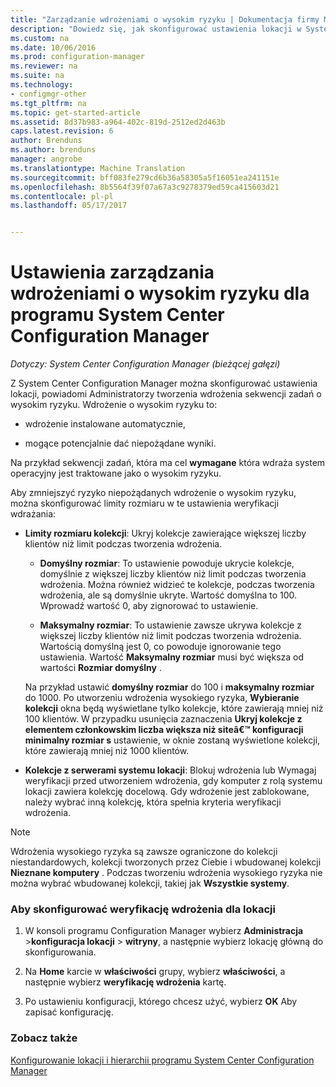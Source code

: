 ```yaml
---
title: "Zarządzanie wdrożeniami o wysokim ryzyku | Dokumentacja firmy Microsoft"
description: "Dowiedz się, jak skonfigurować ustawienia lokacji w System Center Configuration Manager do warn Administratorzy tworzenia wdrożenie o wysokim ryzyku."
ms.custom: na
ms.date: 10/06/2016
ms.prod: configuration-manager
ms.reviewer: na
ms.suite: na
ms.technology:
- configmgr-other
ms.tgt_pltfrm: na
ms.topic: get-started-article
ms.assetid: 8d37b983-a964-402c-819d-2512ed2d463b
caps.latest.revision: 6
author: Brenduns
ms.author: brenduns
manager: angrobe
ms.translationtype: Machine Translation
ms.sourcegitcommit: bff083fe279cd6b36a58305a5f16051ea241151e
ms.openlocfilehash: 8b5564f39f07a67a3c9278379ed59ca415603d21
ms.contentlocale: pl-pl
ms.lasthandoff: 05/17/2017


---
```

# <a name="settings-to-manage-high-risk-deployments-for-system-center-configuration-manager"></a>Ustawienia zarządzania wdrożeniami o wysokim ryzyku dla programu System Center Configuration Manager

*Dotyczy: System Center Configuration Manager (bieżącej gałęzi)*


Z System Center Configuration Manager można skonfigurować ustawienia lokacji, powiadomi Administratorzy tworzenia wdrożenia sekwencji zadań o wysokim ryzyku. Wdrożenie o wysokim ryzyku to:  

-   wdrożenie instalowane automatycznie,  

-   mogące potencjalnie dać niepożądane wyniki.  

 Na przykład sekwencji zadań, która ma cel **wymagane** która wdraża system operacyjny jest traktowane jako o wysokim ryzyku.  

 Aby zmniejszyć ryzyko niepożądanych wdrożenie o wysokim ryzyku, można skonfigurować limity rozmiaru w te ustawienia weryfikacji wdrażania:  

-   **Limity rozmiaru kolekcji**: Ukryj kolekcje zawierające większej liczby klientów niż limit podczas tworzenia wdrożenia.  

    -   **Domyślny rozmiar**: To ustawienie powoduje ukrycie kolekcje, domyślnie z większej liczby klientów niż limit podczas tworzenia wdrożenia. Można również widzieć te kolekcje, podczas tworzenia wdrożenia, ale są domyślnie ukryte. Wartość domyślna to 100. Wprowadź wartość 0, aby zignorować to ustawienie.  

    -   **Maksymalny rozmiar**: To ustawienie zawsze ukrywa kolekcje z większej liczby klientów niż limit podczas tworzenia wdrożenia. Wartością domyślną jest 0, co powoduje ignorowanie tego ustawienia. Wartość **Maksymalny rozmiar** musi być większa od wartości **Rozmiar domyślny** .  

     Na przykład ustawić **domyślny rozmiar** do 100 i **maksymalny rozmiar** do 1000. Po utworzeniu wdrożenia wysokiego ryzyka, **Wybieranie kolekcji** okna będą wyświetlane tylko kolekcje, które zawierają mniej niż 100 klientów. W przypadku usunięcia zaznaczenia **Ukryj kolekcje z elementem członkowskim liczba większa niż siteâ€™ konfiguracji minimalny rozmiar s** ustawienie, w oknie zostaną wyświetlone kolekcji, które zawierają mniej niż 1000 klientów.  

-   **Kolekcje z serwerami systemu lokacji**: Blokuj wdrożenia lub Wymagaj weryfikacji przed utworzeniem wdrożenia, gdy komputer z rolą systemu lokacji zawiera kolekcję docelową. Gdy wdrożenie jest zablokowane, należy wybrać inną kolekcję, która spełnia kryteria weryfikacji wdrożenia.  

> [!NOTE]  
>  Wdrożenia wysokiego ryzyka są zawsze ograniczone do kolekcji niestandardowych, kolekcji tworzonych przez Ciebie i wbudowanej kolekcji **Nieznane komputery** . Podczas tworzeniu wdrożenia wysokiego ryzyka nie można wybrać wbudowanej kolekcji, takiej jak **Wszystkie systemy**.  

### <a name="to-configure-deployment-verification-for-a-site"></a>Aby skonfigurować weryfikację wdrożenia dla lokacji  

1.  W konsoli programu Configuration Manager wybierz **Administracja** >**konfiguracja lokacji** > **witryny**, a następnie wybierz lokację główną do skonfigurowania.  

2.  Na **Home** karcie w **właściwości** grupy, wybierz **właściwości**, a następnie wybierz **weryfikację wdrożenia** kartę.  

3.  Po ustawieniu konfiguracji, którego chcesz użyć, wybierz **OK** Aby zapisać konfigurację.  

### <a name="see-also"></a>Zobacz także  
 [Konfigurowanie lokacji i hierarchii programu System Center Configuration Manager](../../core/servers/deploy/configure/configure-sites-and-hierarchies.md)

